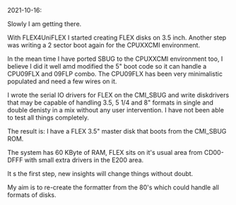 2021-10-16:

Slowly I am getting there. 

With FLEX4UniFLEX I started creating FLEX disks on 3.5 inch. Another step
was writing a 2 sector boot again for the CPUXXCMI environment.

In the mean time I have ported SBUG to the CPUXXCMI environment too, I believe
I did it well amd modified the 5" boot code so it can handle a CPU09FLX and 09FLP
combo. The CPU09FLX has been very minimalistic populated and need a few wires on it.

I wrote the serial IO drivers for FLEX on the CMI_SBUG and write diskdrivers
that may be capable of handling 3.5, 5 1/4 and 8" formats in single and double
denisty in a mix without any user intervention. I have not been able to test 
all things completely.

The result is: I have a FLEX 3.5" master disk that boots from the CMI_SBUG ROM.

The system has 60 KByte of RAM, FLEX sits on it's usual area from 
CD00-DFFF with small extra drivers in the E200 area.

It s the first step, new insights will change things without doubt.

My aim is to re-create the formatter from the 80's which could handle all
formats of disks.


